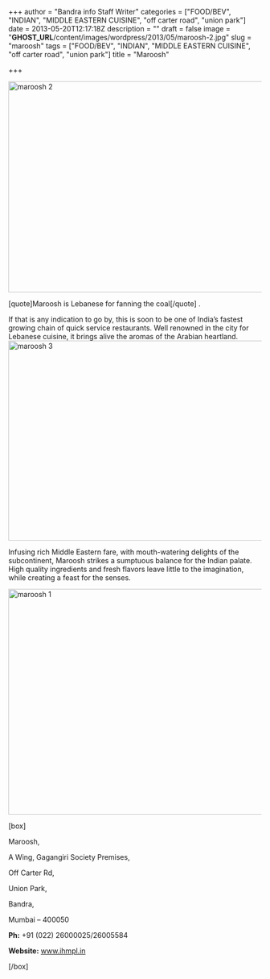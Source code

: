 +++
author = "Bandra info Staff Writer"
categories = ["FOOD/BEV", "INDIAN", "MIDDLE EASTERN CUISINE", "off carter road", "union park"]
date = 2013-05-20T12:17:18Z
description = ""
draft = false
image = "__GHOST_URL__/content/images/wordpress/2013/05/maroosh-2.jpg"
slug = "maroosh"
tags = ["FOOD/BEV", "INDIAN", "MIDDLE EASTERN CUISINE", "off carter road", "union park"]
title = "Maroosh"

+++


<p><a href="https://i0.wp.com/bandra.info/wp-content/uploads/2013/05/maroosh-2.jpg?ssl=1"><img loading="lazy" class="size-full wp-image-2177 aligncenter" alt="maroosh 2" src="https://i0.wp.com/bandra.info/wp-content/uploads/2013/05/maroosh-2.jpg?resize=600%2C419&#038;ssl=1" width="600" height="419" srcset="https://i0.wp.com/bandra.info/wp-content/uploads/2013/05/maroosh-2.jpg?w=600&amp;ssl=1 600w, https://i0.wp.com/bandra.info/wp-content/uploads/2013/05/maroosh-2.jpg?resize=300%2C209&amp;ssl=1 300w" sizes="(max-width: 600px) 100vw, 600px" data-recalc-dims="1" /></a></p>
<p>[quote]Maroosh is Lebanese for fanning the coal[/quote] .</p>
<p>If that is any indication to go by, this is soon to be one of India&#8217;s fastest growing chain of quick service restaurants. Well renowned in the city for Lebanese cuisine, it brings alive the aromas of the Arabian heartland.<a href="https://i2.wp.com/bandra.info/wp-content/uploads/2013/05/maroosh-3.jpg?ssl=1"><img loading="lazy" class="size-full wp-image-2178 aligncenter" alt="maroosh 3" src="https://i2.wp.com/bandra.info/wp-content/uploads/2013/05/maroosh-3.jpg?resize=600%2C397&#038;ssl=1" width="600" height="397" srcset="https://i2.wp.com/bandra.info/wp-content/uploads/2013/05/maroosh-3.jpg?w=600&amp;ssl=1 600w, https://i2.wp.com/bandra.info/wp-content/uploads/2013/05/maroosh-3.jpg?resize=300%2C198&amp;ssl=1 300w" sizes="(max-width: 600px) 100vw, 600px" data-recalc-dims="1" /></a></p>
<p>Infusing rich Middle Eastern fare, with mouth-watering delights of the subcontinent, Maroosh strikes a sumptuous balance for the Indian palate. High quality ingredients and fresh flavors leave little to the imagination, while creating a feast for the senses.</p>
<p><a href="https://i0.wp.com/bandra.info/wp-content/uploads/2013/05/maroosh-1.jpg?ssl=1"><img loading="lazy" class="size-full wp-image-2176 aligncenter" alt="maroosh 1" src="https://i0.wp.com/bandra.info/wp-content/uploads/2013/05/maroosh-1.jpg?resize=599%2C448&#038;ssl=1" width="599" height="448" srcset="https://i0.wp.com/bandra.info/wp-content/uploads/2013/05/maroosh-1.jpg?w=599&amp;ssl=1 599w, https://i0.wp.com/bandra.info/wp-content/uploads/2013/05/maroosh-1.jpg?resize=300%2C224&amp;ssl=1 300w" sizes="(max-width: 599px) 100vw, 599px" data-recalc-dims="1" /></a></p>
<p>[box]</p>
<p>Maroosh,</p>
<p>A Wing, Gagangiri Society Premises,</p>
<p>Off Carter Rd,</p>
<p>Union Park,</p>
<p>Bandra,</p>
<p>Mumbai &#8211; 400050</p>
<p><strong>Ph:</strong> +91 (022) 26000025/26005584</p>
<p><strong>Website:</strong> <a href="https://www.ihmpl.in/">www.ihmpl.in</a></p>
<p>[/box]</p>
<p><em> </em></p>



